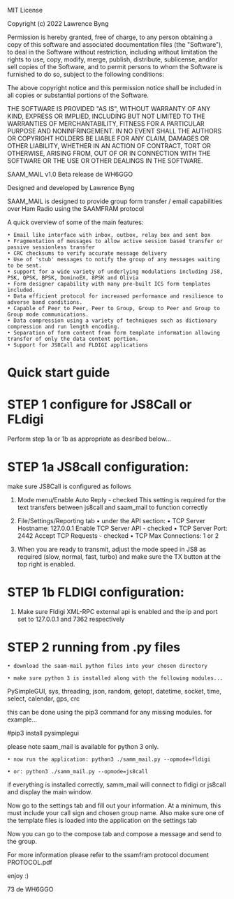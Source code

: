 MIT License

Copyright (c) 2022 Lawrence Byng

Permission is hereby granted, free of charge, to any person obtaining a copy
of this software and associated documentation files (the "Software"), to deal
in the Software without restriction, including without limitation the rights
to use, copy, modify, merge, publish, distribute, sublicense, and/or sell
copies of the Software, and to permit persons to whom the Software is
furnished to do so, subject to the following conditions:

The above copyright notice and this permission notice shall be included in all
copies or substantial portions of the Software.

THE SOFTWARE IS PROVIDED "AS IS", WITHOUT WARRANTY OF ANY KIND, EXPRESS OR
IMPLIED, INCLUDING BUT NOT LIMITED TO THE WARRANTIES OF MERCHANTABILITY,
FITNESS FOR A PARTICULAR PURPOSE AND NONINFRINGEMENT. IN NO EVENT SHALL THE
AUTHORS OR COPYRIGHT HOLDERS BE LIABLE FOR ANY CLAIM, DAMAGES OR OTHER
LIABILITY, WHETHER IN AN ACTION OF CONTRACT, TORT OR OTHERWISE, ARISING FROM,
OUT OF OR IN CONNECTION WITH THE SOFTWARE OR THE USE OR OTHER DEALINGS IN THE
SOFTWARE.



SAAM_MAIL v1.0 Beta release de WH6GGO

Designed and developed by Lawrence Byng

SAAM_MAIL is designed to provide group form transfer / email capabilities over Ham Radio using the SAAMFRAM protocol

A quick overview of some of the main features:

    • Email like interface with inbox, outbox, relay box and sent box
    • Fragmentation of messages to allow active session based transfer or passive sessionless transfer
    • CRC checksums to verify accurate message delivery
    • Use of 'stub' messages to notify the group of any messages waiting to be sent.
    • support for a wide variety of underlying modulations including JS8, PSK, QPSK, BPSK, DominoEX, 8PSK and Olivia
    • Form designer capability with many pre-built ICS form templates included.
    • Data efficient protocol for increased performance and resilience to adverse band conditions.
    • Capable of Peer to Peer, Peer to Group, Group to Peer and Group to Group mode communications.
    • Data compression using a variety of techniques such as dictionary compression and run length encoding.
    • Separation of form content from form template information allowing transfer of only the data content portion. 
    • Support for JS8Call and FLDIGI applications


Quick start guide
=================

STEP 1 configure for JS8Call or FLdigi
======================================
Perform step 1a or 1b as appropriate as desribed below...

STEP 1a JS8call configuration:
==============================
make sure JS8Call is configured as follows

1) Mode menu/Enable Auto Reply - checked
This setting is required for the text transfers between js8call and saam_mail to function correctly

2) File/Settings/Reporting tab
    • under the API section:
    • TCP Server Hostname: 127.0.0.1   Enable TCP Server API - checked
    • TCP Server Port:     2442        Accept TCP Requests   - checked
    • TCP Max Connections: 1 or 2

3) When you are ready to transmit, adjust the mode speed in JS8 as required (slow, normal, fast, turbo) and make sure
 the TX button at the top right is enabled.


STEP 1b FLDIGI configuration:
=============================
1) Make sure Fldigi XML-RPC external api is enabled and the ip and port set to 127.0.0.1 and 7362 respectively



STEP 2 running from .py files
=============================

    • download the saam-mail python files into your chosen directory

    • make sure python 3 is installed along with the following modules...

PySimpleGUI, sys, threading, json, random, getopt, datetime, socket, time, select, calendar, gps, crc

this can be done using the pip3 command for any missing modules. for example...

#pip3 install pysimplegui


please note saam_mail is available for python 3 only.

    • now run the application: python3 ./samm_mail.py --opmode=fldigi

    • or: python3 ./samm_mail.py --opmode=js8call


if everything is installed correctly, samm_mail will connect to fldigi or js8call and display the main window.

Now go to the settings tab and fill out your information.
At a minimum, this must include your call sign and chosen group name.
Also make sure one of the template files is loaded into the application on the settings tab

Now you can go to the compose tab and compose a message and send to the group.



For more information please refer to the ssamfram protocol document PROTOCOL.pdf



enjoy :)

73 de WH6GGO
